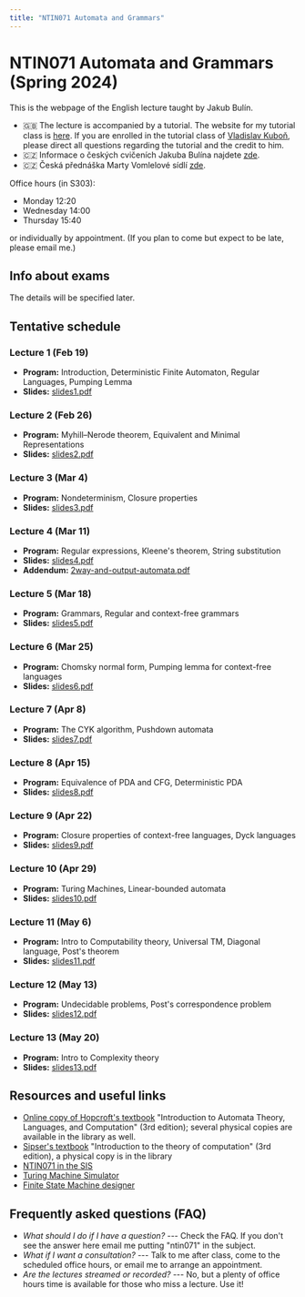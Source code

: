 ```yaml
---
title: "NTIN071 Automata and Grammars"
---
```


# NTIN071 Automata and Grammars (Spring 2024)

This is the webpage of the English lecture taught by Jakub Bulín.

* 🇬🇧 The lecture is accompanied by a tutorial. The website for my tutorial class is [here](tutorial/). If you are enrolled in the tutorial class of [Vladislav Kuboň](https://ufal.mff.cuni.cz/vladislav-kubon), please direct all questions regarding the tutorial and the credit to him.
* 🇨🇿 Informace o českých cvičeních Jakuba Bulína najdete [zde](cviceni/).
* 🇨🇿 Česká přednáška Marty Vomlelové sídlí [zde](https://dl1.cuni.cz/course/view.php?id=5119).


Office hours (in S303):

* Monday 12:20
* Wednesday 14:00
* Thursday 15:40

or individually by appointment. (If you plan to come but expect to be late, please email me.)


## Info about exams

The details will be specified later.

## Tentative schedule


### Lecture 1 (Feb 19)

* **Program:**  Introduction, Deterministic Finite Automaton, Regular Languages, Pumping Lemma
* **Slides:** [slides1.pdf](https://github.com/jbulin-mff-uk/ntin071/raw/main/lecture/slides/slides1.pdf)

### Lecture 2 (Feb 26)

* **Program:** Myhill–Nerode theorem, Equivalent and Minimal Representations
* **Slides:** [slides2.pdf](https://github.com/jbulin-mff-uk/ntin071/raw/main/lecture/slides/slides2.pdf)

### Lecture 3 (Mar 4)

* **Program:** Nondeterminism, Closure properties
* **Slides:** [slides3.pdf](https://github.com/jbulin-mff-uk/ntin071/raw/main/lecture/slides/slides3.pdf)

### Lecture 4 (Mar 11)

* **Program:** Regular expressions, Kleene's theorem, String substitution
* **Slides:** [slides4.pdf](https://github.com/jbulin-mff-uk/ntin071/raw/main/lecture/slides/slides4.pdf)
* **Addendum:** [2way-and-output-automata.pdf](https://github.com/jbulin-mff-uk/ntin071/raw/main/lecture/slides/2way-and-output-automata.pdf)

### Lecture 5 (Mar 18)

* **Program:** Grammars, Regular and context-free grammars
* **Slides:** [slides5.pdf](https://github.com/jbulin-mff-uk/ntin071/raw/main/lecture/slides/slides5.pdf)

### Lecture 6 (Mar 25)

* **Program:** Chomsky normal form, Pumping lemma for context-free languages
* **Slides:** [slides6.pdf](https://github.com/jbulin-mff-uk/ntin071/raw/main/lecture/slides/slides6.pdf)

### Lecture 7 (Apr 8)

* **Program:** The CYK algorithm, Pushdown automata
* **Slides:** [slides7.pdf](https://github.com/jbulin-mff-uk/ntin071/raw/main/lecture/slides/slides7.pdf)

### Lecture 8 (Apr 15)

* **Program:** Equivalence of PDA and CFG, Deterministic PDA
* **Slides:** [slides8.pdf](https://github.com/jbulin-mff-uk/ntin071/raw/main/lecture/slides/slides8.pdf)

### Lecture 9 (Apr 22)

* **Program:** Closure properties of context-free languages, Dyck languages
* **Slides:** [slides9.pdf](https://github.com/jbulin-mff-uk/ntin071/raw/main/lecture/slides/slides9.pdf)

### Lecture 10 (Apr 29)

* **Program:** Turing Machines, Linear-bounded automata
* **Slides:** [slides10.pdf](https://github.com/jbulin-mff-uk/ntin071/raw/main/lecture/slides/slides10.pdf)

### Lecture 11 (May 6)

* **Program:** Intro to Computability theory, Universal TM, Diagonal language, Post's theorem
* **Slides:** [slides11.pdf](https://github.com/jbulin-mff-uk/ntin071/raw/main/lecture/slides/slides11.pdf)

### Lecture 12 (May 13)

* **Program:** Undecidable problems, Post's correspondence problem
* **Slides:** [slides12.pdf](https://github.com/jbulin-mff-uk/ntin071/raw/main/lecture/slides/slides12.pdf)

### Lecture 13 (May 20)

* **Program:** Intro to Complexity theory
* **Slides:** [slides13.pdf](https://github.com/jbulin-mff-uk/ntin071/raw/main/lecture/slides/slides13.pdf)


## Resources and useful links

* [Online copy of Hopcroft's textbook](https://sfx.is.cuni.cz/sfxlcl3?sid=shorturl&isbn=978-1-292-05616-6) "Introduction to Automata Theory, Languages, and Computation" (3rd edition); several physical copies are available in the library as well.
* [Sipser's textbook](https://cuni.primo.exlibrisgroup.com/discovery/fulldisplay?docid=alma990018965740106986&context=L&vid=420CKIS_INST:UKAZ&lang=cs&search_scope=MyInst_and_CI&adaptor=Local%20Search%20Engine&isFrbr=true&tab=Everything&query=any,contains,sipser&sortby=date_d&facet=frbrgroupid,include,9006766773593542102&mode=basic&offset=0) "Introduction to the theory of computation" (3rd edition), a physical copy is in the library
* [NTIN071 in the SIS](https://is.cuni.cz/studium/eng/)
* [Turing Machine Simulator](https://turingmachinesimulator.com/)
* [Finite State Machine designer](http://madebyevan.com/fsm/)


## Frequently asked questions (FAQ)

* _What should I do if I have a question?_ --- Check the FAQ. If you don't see the answer here email me putting "ntin071" in the subject.
* _What if I want a consultation?_ --- Talk to me after class, come to the scheduled office hours, or email me to arrange an appointment.
* _Are the lectures streamed or recorded?_ --- No, but a plenty of office hours time is available for those who miss a lecture. Use it!
